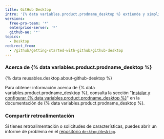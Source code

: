 ```yaml
---
title: GitHub Desktop
intro: '{% data variables.product.prodname_desktop %} extiende y simplifica el flujo de trabajo de tu Git y tu {% data variables.product.prodname_dotcom %} utilizando una interface visual.'
versions:
  free-pro-team: '*'
  enterprise-server: '*'
  github-ae: '*'
topics:
  - Desktop
redirect_from:
  - /github/getting-started-with-github/github-desktop
---
```


### Acerca de {% data variables.product.prodname_desktop %}

{% data reusables.desktop.about-github-desktop %}

Para obtener información acerca de {% data variables.product.prodname_desktop %}, consulta la sección "[Instalar y configurar {% data variables.product.prodname_desktop %}](/desktop/installing-and-configuring-github-desktop)" en la documentación de {% data variables.product.prodname_desktop %}.

### Compartir retroalimentación

Si tienes retroalimentación o solicitudes de características, puedes abrir un informe de problema en el [repositorio `desktop/desktop`](https://github.com/desktop/desktop).
